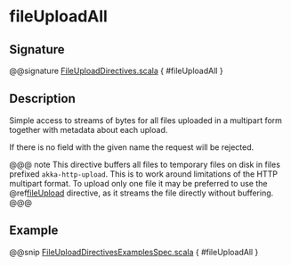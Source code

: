 <a id="fileuploadall"></a>
# fileUploadAll

## Signature

@@signature [FileUploadDirectives.scala]($akka-http$/akka-http/src/main/scala/akka/http/scaladsl/server/directives/FileUploadDirectives.scala) { #fileUploadAll }

## Description

Simple access to streams of bytes for all files uploaded in a multipart form together with metadata
about each upload.

If there is no field with the given name the request will be rejected.

@@@ note
This directive buffers all files to temporary files on disk in files prefixed `akka-http-upload`. This is
to work around limitations of the HTTP multipart format. To upload only one file it may be preferred to
use the @ref[fileUpload](fileUpload.md#fileupload) directive, as it streams the file directly without
buffering.
@@@

## Example

@@snip [FileUploadDirectivesExamplesSpec.scala]($test$/scala/docs/http/scaladsl/server/directives/FileUploadDirectivesExamplesSpec.scala) { #fileUploadAll }
